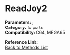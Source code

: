# ReadJoy2

**Parameters:** ;  
**Category:** Io ports  
**Compatibility:** C64, MEGA65  

**Reference Link:**  
[Back to Methods List](../../SUMMARY.md)
